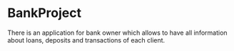 # BankProject
There is an application for bank owner which allows to have all information about loans, deposits and transactions of each client.
